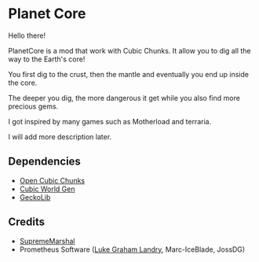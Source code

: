 # Planet Core 

Hello there!

PlanetCore is a mod that work with Cubic Chunks. It allow you to dig all the way to the Earth's core!

You first dig to the crust, then the mantle and eventually you end up inside the core. 

The deeper you dig, the more dangerous it get while you also find more precious gems.

I got inspired by many games such as Motherload and terraria.

I will add more description later.


## Dependencies 
- [Open Cubic Chunks](https://www.curseforge.com/minecraft/mc-mods/opencubicchunks)
- [Cubic World Gen](https://www.curseforge.com/minecraft/mc-mods/cubicworldgen)
- [GeckoLib](https://www.curseforge.com/minecraft/mc-mods/geckolib)

## Credits 
- [SupremeMarshal](https://github.com/SupremeMarshal)
- Prometheus Software ([Luke Graham Landry](https://github.com/LukeGrahamLandry), Marc-IceBlade, JossDG)